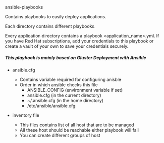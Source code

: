  ansible-playbooks

Contains playbooks to easily deploy applications.

Each directory contains different playbooks.

Every application directory contains a playbook <application_name>.yml. If you have Red Hat subscriptions, add your credentials to this playbook or create a vault of your own to save your credentials securely.

##### This playbook is mainly based on Gluster Deployment with Ansible
- ansible.cfg
  - Contains variable required for configuring anisble
  - Order in which ansible checks this file 
    - ANSIBLE_CONFIG (environment variable if set)
    - ansible.cfg (in the current directory)
    - ~/.ansible.cfg (in the home directory)
    - /etc/ansible/ansible.cfg

- inventory file
  - This files contains list of all host that are to be managed
  - All these host should be reachable either playbook will fail
  - You can create different groups of host
 
 
